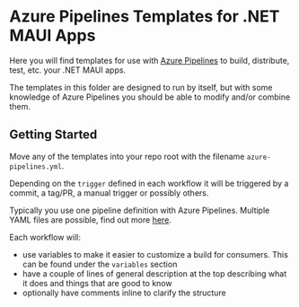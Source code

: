 # Azure Pipelines Templates for .NET MAUI Apps

Here you will find templates for use with [Azure Pipelines](https://azure.microsoft.com/products/devops/pipelines) to build, distribute, test, etc. your .NET MAUI apps.

The templates in this folder are designed to run by itself, but with some knowledge of Azure Pipelines you should be able to modify and/or combine them.

## Getting Started

Move any of the templates into your repo root with the filename `azure-pipelines.yml`.

Depending on the `trigger` defined in each workflow it will be triggered by a commit, a tag/PR, a manual trigger or possibly others.

Typically you use one pipeline definition with Azure Pipelines. Multiple YAML files are possible, find out more [here](https://stackoverflow.com/a/56809695/1506387).

Each workflow will:
* use variables to make it easier to customize a build for consumers. This can be found under the `variables` section
* have a couple of lines of general description at the top describing what it does and things that are good to know
* optionally have comments inline to clarify the structure
